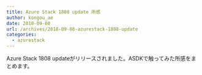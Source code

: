 ```yaml
---
title: Azure Stack 1808 update 所感
author: kongou_ae
date: 2018-09-08
url: /archives/2018-09-08-azurestack-1808-update
categories:
  - azurestack
---
```


Azure Stack 1808 updateがリリースされました。ASDKで触ってみた所感をまとめます。

